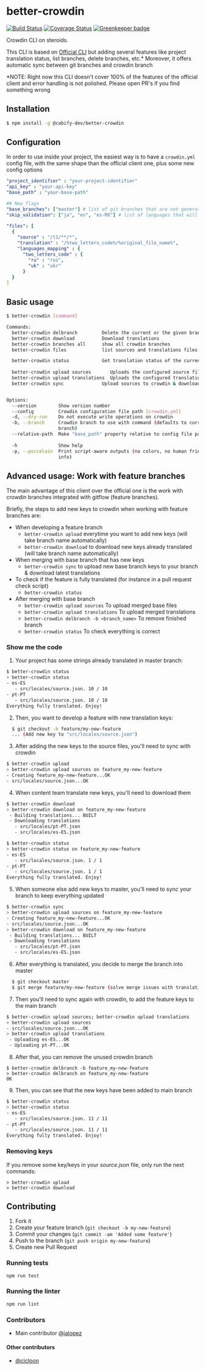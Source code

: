 # better-crowdin

[![Build Status](https://travis-ci.org/cabify/better-crowdin.svg?branch=master)](https://travis-ci.org/cabify/better-crowdin)
[![Coverage Status](https://coveralls.io/repos/github/cabify/better-crowdin/badge.svg?branch=master)](https://coveralls.io/github/cabify/better-crowdin?branch=master) [![Greenkeeper badge](https://badges.greenkeeper.io/cabify/better-crowdin.svg)](https://greenkeeper.io/)

Crowdin CLI on steroids.

This CLI is based on [Official CLI](https://support.crowdin.com/cli-tool/) but adding several features
like project translation status, list branches, delete branches, etc.\* Moreover, it offers automatic sync
between git branches and crowdin branch

\*NOTE: Right now this CLI doesn't cover 100% of the features of the official client and error handling
is not polished. Please open PR's if you find something wrong

## Installation

```sh
$ npm install -g @cabify-dev/better-crowdin
```

## Configuration

In order to use inside your project, the easiest way is to have a `crowdin.yml` config file,
with the same shape than the official client one, plus some new config options

```yml
"project_identifier" : "your-project-identifier"
"api_key" : "your-api-key"
"base_path" : "your-base-path"

## New flags
"base_branches": ["master"] # list of git branches that are not generating a Crowdin branch when uploading sources
"skip_validation": ["ja", "en", "es-MX"] # list of languages that will be ignored when calling "better-crowdin status"

"files": [
  {
    "source" : "/t1/**/*",
    "translation" : "/%two_letters_code%/%original_file_name%",
    "languages_mapping" : {
      "two_letters_code" : {
        "ru" : "ros",
        "uk" : "ukr"
      }
  }
]
```

## Basic usage

```sh
$ better-crowdin [command]

Commands:
  better-crowdin delbranch         Delete the current or the given branch
  better-crowdin download          Download translations
  better-crowdin branches all      show all crowdin branches
  better-crowdin files             list sources and translations files

  better-crowdin status            Get translation status of the current branch
                                                                       [default]
  better-crowdin upload sources       Uploads the configured source files
  better-crowdin upload translations  Uploads the configured translations
  better-crowdin sync              Upload sources to crowdin & download translations


Options:
  --version        Show version number                                 [boolean]
  --config         Crowdin configuration file path [crowdin.yml]
  -d, --dry-run    Do not execute write operations on crowdin
  -b, --branch     Crowdin branch to use with command (defaults to current git
                   branch)                                              [string]
  --relative-path  Make "base_path" property relative to config file path
                                                                       [boolean]
  -h               Show help                                           [boolean]
  -p, --porcelain  Print script-aware outputs (no colors, no human friendly
                   info)                                               [boolean]
```

## Advanced usage: Work with feature branches

The main advantage of this client over the official one is the work with crowdin branches integrated
with gitflow (feature branches).

Briefly, the steps to add new keys to crowdin when working with feature branches are:

- When developing a feature branch
  - `better-crowdin upload` everytime you want to add new keys (will take branch name automatically)
  - `better-crowdin download` to download new keys already translated (will take branch name automatically)
- When merging with base branch that has new keys
  - `better-crowdin sync` to upload new base branch keys to your branch & download latest translations
- To check if the feature is fully translated (for instance in a pull request check script)
  - `better-crowdin status`
- After merging with base branch
  - `better-crowdin upload sources` To upload merged base files
  - `better-crowdin upload translations` To upload merged translations
  - `better-crowdin delbranch -b <branch_name>` To remove finished branch
  - `better-crowdin status` To check everything is correct

### Show me the code

1.  Your project has some strings already translated in master branch:

```sh
$ better-crowdin status
> better-crowdin status
- es-ES
   - src/locales/source.json. 10 / 10
- pt-PT
   - src/locales/source.json. 10 / 10
Everything fully translated. Enjoy!
```

2.  Then, you want to develop a feature with new translation keys:

```sh
  $ git checkout -b feature/my-new-feature
  ... (Add new key to "src/locales/source.json")
```

3.  After adding the new keys to the source files, you'll need to sync with crowdin

```sh
$ better-crowdin upload
> better-crowdin upload sources on feature_my-new-feature
- Creating feature_my-new-feature...OK
- src/locales/source.json...OK
```

4.  When content team translate new keys, you'll need to download them

```sh
$ better-crowdin download
> better-crowdin download on feature_my-new-feature
 - Building translations... BUILT
 - Downloading translations
   - src/locales/pt-PT.json
   - src/locales/es-ES.json

$ better-crowdin status
> better-crowdin status on feature_my-new-feature
- es-ES
   - src/locales/source.json. 1 / 1
- pt-PT
   - src/locales/source.json. 1 / 1
Everything fully translated. Enjoy!
```

5.  When someone else add new keys to master, you'll need to sync your branch to keep everything updated

```sh
$ better-crowdin sync
> better-crowdin upload sources on feature_my-new-feature
- Creating feature_my-new-feature...OK
- src/locales/source.json...OK
> better-crowdin download on feature_my-new-feature
 - Building translations... BUILT
 - Downloading translations
   - src/locales/pt-PT.json
   - src/locales/es-ES.json
```

6.  After everything is translated, you decide to merge the branch into master

```sh
  $ git checkout master
  $ git merge feature/my-new-feature (solve merge issues with translations)
```

7.  Then you'll need to sync again with crowdin, to add the feature keys to the main branch

```sh
$ better-crowdin upload sources; better-crowdin upload translations
> better-crowdin upload sources
- src/locales/source.json...OK
> better-crowdin upload translations
 - Uploading es-ES...OK
 - Uploading pt-PT...OK
```

8.  After that, you can remove the unused crowdin branch

```
$ better-crowdin delbranch -b feature_my-new-feature
> better-crowdin delbranch on feature_my-new-feature
OK
```

9.  Then, you can see that the new keys have been added to main branch

```sh
$ better-crowdin status
> better-crowdin status
- es-ES
   - src/locales/source.json. 11 / 11
- pt-PT
   - src/locales/source.json. 11 / 11
Everything fully translated. Enjoy!
```

### Removing keys

If you remove some key/keys in your _source.json_ file, only run the next commands:

```
> better-crowdin upload
> better-crowdin download
```

## Contributing

1.  Fork it
2.  Create your feature branch (`git checkout -b my-new-feature`)
3.  Commit your changes (`git commit -am 'Added some feature'`)
4.  Push to the branch (`git push origin my-new-feature`)
5.  Create new Pull Request

### Running tests

```sh
npm run test
```

### Running the linter

```sh
npm run lint
```

### Contributors

- Main contributor [@jalopez](https://github.com/jalopez)

#### Other contributors

- [@cicloon](https://github.com/cicloon)
